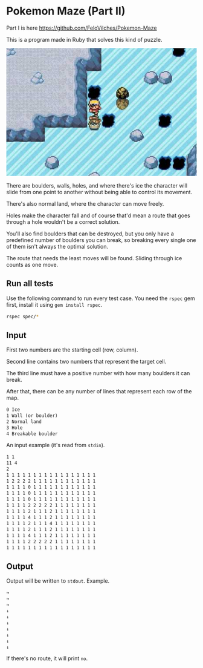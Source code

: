 # Pokemon Maze (Part II)

Part I is here https://github.com/FeloVilches/Pokemon-Maze

This is a program made in Ruby that solves this kind of puzzle.

![Ice field](icefield.jpg)

There are boulders, walls, holes, and where there's ice the character will slide from one point to another without being able to control its movement.

There's also normal land, where the character can move freely.

Holes make the character fall and of course that'd mean a route that goes through a hole wouldn't be a correct solution.

You'll also find boulders that can be destroyed, but you only have a predefined number of boulders you can break, so breaking every single one of them isn't always the optimal solution.

The route that needs the least moves will be found. Sliding through ice counts as one move.

## Run all tests

Use the following command to run every test case. You need the `rspec` gem first, install it using `gem install rspec`.

```bash
rspec spec/*
```

## Input

First two numbers are the starting cell (row, column).

Second line contains two numbers that represent the target cell.

The third line must have a positive number with how many boulders it can break.

After that, there can be any number of lines that represent each row of the map.

```
0 Ice
1 Wall (or boulder)
2 Normal land
3 Hole
4 Breakable boulder
```

An input example (it's read from `stdin`).

```
1 1
11 4
2
1 1 1 1 1 1 1 1 1 1 1 1 1 1 1 1 1
1 2 2 2 2 1 1 1 1 1 1 1 1 1 1 1 1
1 1 1 1 0 1 1 1 1 1 1 1 1 1 1 1 1
1 1 1 1 0 1 1 1 1 1 1 1 1 1 1 1 1
1 1 1 1 0 1 1 1 1 1 1 1 1 1 1 1 1
1 1 1 1 2 2 2 2 2 1 1 1 1 1 1 1 1
1 1 1 1 2 1 1 1 2 1 1 1 1 1 1 1 1
1 1 1 1 4 1 1 1 2 1 1 1 1 1 1 1 1
1 1 1 1 2 1 1 1 4 1 1 1 1 1 1 1 1
1 1 1 1 2 1 1 1 2 1 1 1 1 1 1 1 1
1 1 1 1 4 1 1 1 2 1 1 1 1 1 1 1 1
1 1 1 1 2 2 2 2 2 1 1 1 1 1 1 1 1
1 1 1 1 1 1 1 1 1 1 1 1 1 1 1 1 1
```

## Output

Output will be written to `stdout`. Example.

```
→
→
→
↓
↓
↓
↓
↓
↓
↓
```

If there's no route, it will print `no`.
